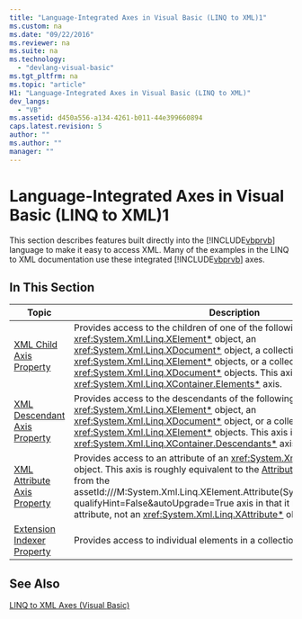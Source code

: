 ```yaml
---
title: "Language-Integrated Axes in Visual Basic (LINQ to XML)1"
ms.custom: na
ms.date: "09/22/2016"
ms.reviewer: na
ms.suite: na
ms.technology: 
  - "devlang-visual-basic"
ms.tgt_pltfrm: na
ms.topic: "article"
H1: "Language-Integrated Axes in Visual Basic (LINQ to XML)"
dev_langs: 
  - "VB"
ms.assetid: d450a556-a134-4261-b011-44e399660894
caps.latest.revision: 5
author: ""
ms.author: ""
manager: ""
---
```

# Language-Integrated Axes in Visual Basic (LINQ to XML)1
This section describes features built directly into the [!INCLUDE[vbprvb](../vs140/includes/vbprvb_md.md)] language to make it easy to access XML. Many of the examples in the LINQ to XML documentation use these integrated [!INCLUDE[vbprvb](../vs140/includes/vbprvb_md.md)] axes.  
  
## In This Section  
  
|Topic|Description|  
|-----------|-----------------|  
|[XML Child Axis Property](../vs140/xml-child-axis-property--visual-basic-.md)|Provides access to the children of one of the following: an <xref:System.Xml.Linq.XElement*> object, an <xref:System.Xml.Linq.XDocument*> object, a collection of <xref:System.Xml.Linq.XElement*> objects, or a collection of <xref:System.Xml.Linq.XDocument*> objects. This axis is equivalent to the <xref:System.Xml.Linq.XContainer.Elements*> axis.|  
|[XML Descendant Axis Property](../vs140/xml-descendant-axis-property--visual-basic-.md)|Provides access to the descendants of the following: an <xref:System.Xml.Linq.XElement*> object, an <xref:System.Xml.Linq.XDocument*> object, or a collection of <xref:System.Xml.Linq.XElement*> objects. This axis is equivalent to the <xref:System.Xml.Linq.XContainer.Descendants*> axis.|  
|[XML Attribute Axis Property](../vs140/xml-attribute-axis-property--visual-basic-.md)|Provides access to an attribute of an <xref:System.Xml.Linq.XElement*> object. This axis is roughly equivalent to the [Attribute](assetId:///M:System.Xml.Linq.XElement.Attribute(System.Xml.Linq.XName)?qualifyHint=False&autoUpgrade=True) axis. This axis differs from the assetId:///M:System.Xml.Linq.XElement.Attribute(System.Xml.Linq.XName)?qualifyHint=False&autoUpgrade=True axis in that it returns the value of the attribute, not an <xref:System.Xml.Linq.XAttribute*> object.|  
|[Extension Indexer Property](../vs140/extension-indexer-property--visual-basic-.md)|Provides access to individual elements in a collection.|  
  
## See Also  
 [LINQ to XML Axes (Visual Basic)](../vs140/linq-to-xml-axes--visual-basic-.md)